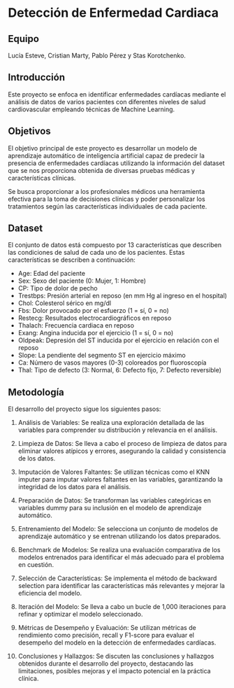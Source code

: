 # Detección de Enfermedad Cardiaca
## Equipo

 Lucía Esteve, Cristian Marty, Pablo Pérez y Stas Korotchenko.

## Introducción

Este proyecto se enfoca en identificar enfermedades cardíacas mediante el análisis de datos de varios pacientes con diferentes niveles de salud cardiovascular empleando técnicas de Machine Learning.

## Objetivos

El objetivo principal de este proyecto es desarrollar un modelo de aprendizaje automático de inteligencia artificial capaz de predecir la presencia de enfermedades cardíacas utilizando la información del dataset que se nos proporciona obtenida de diversas pruebas médicas y características clínicas.

Se busca proporcionar a los profesionales médicos una herramienta efectiva para la toma de decisiones clínicas y poder personalizar los tratamientos según las características individuales de cada paciente.

## Dataset

El conjunto de datos está compuesto por 13 características que describen las condiciones de salud de cada uno de los pacientes. Estas características se describen a continuación:

- Age: Edad del paciente 
- Sex: Sexo del paciente (0: Mujer, 1: Hombre)
- CP: Tipo de dolor de pecho 
- Trestbps: Presión arterial en reposo (en mm Hg al ingreso en el hospital)
- Chol: Colesterol sérico en mg/dl
- Fbs: Dolor provocado por el esfuerzo (1 = sí, 0 = no)
- Restecg: Resultados electrocardiográficos en reposo
- Thalach: Frecuencia cardiaca en reposo
- Exang: Angina inducida por el ejercicio (1 = sí, 0 = no)
- Oldpeak: Depresión del ST inducida por el ejercicio en relación con el reposo
- Slope: La pendiente del segmento ST en ejercicio máximo
- Ca: Número de vasos mayores (0-3) coloreados por fluoroscopía
- Thal: Tipo de defecto (3: Normal, 6: Defecto fijo, 7: Defecto reversible)

## Metodología

El desarrollo del proyecto sigue los siguientes pasos:

1. Análisis de Variables: Se realiza una exploración detallada de las variables para comprender su distribución y relevancia en el análisis.

2. Limpieza de Datos: Se lleva a cabo el proceso de limpieza de datos para eliminar valores atípicos y errores, asegurando la calidad y consistencia de los datos.

3. Imputación de Valores Faltantes: Se utilizan técnicas como el KNN imputer para imputar valores faltantes en las variables, garantizando la integridad de los datos para el análisis.

4. Preparación de Datos: Se transforman las variables categóricas en variables dummy para su inclusión en el modelo de aprendizaje automático.

5. Entrenamiento del Modelo: Se selecciona un conjunto de modelos de aprendizaje automático y se entrenan utilizando los datos preparados.

6. Benchmark de Modelos: Se realiza una evaluación comparativa de los modelos entrenados para identificar el más adecuado para el problema en cuestión.

7. Selección de Características: Se implementa el método de backward selection para identificar las características más relevantes y mejorar la eficiencia del modelo.

8. Iteración del Modelo: Se lleva a cabo un bucle de 1,000 iteraciones para refinar y optimizar el modelo seleccionado.

9. Métricas de Desempeño y Evaluación: Se utilizan métricas de rendimiento como precisión, recall y F1-score para evaluar el desempeño del modelo en la detección de enfermedades cardíacas.

10. Conclusiones y Hallazgos: Se discuten las conclusiones y hallazgos obtenidos durante el desarrollo del proyecto, destacando las limitaciones, posibles mejoras y el impacto potencial en la práctica clínica.
